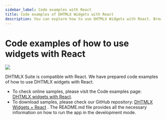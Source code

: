 ```yaml
---
sidebar_label: Code examples with React
title: Code examples of DHTMLX Widgets with React 
description: You can explore how to use DHTMLX Widgets with React. Browse developer guides and API reference, try out code examples and live demos, and download a free 30-day evaluation version of DHTMLX Suite 7.
---
```


# Code examples of how to use widgets with React

![](../assets/integration/work_with_frameworks.png)

DHTMLX Suite is compatible with React. We have prepared code examples of how to use DHTMLX widgets with React.

- To check online samples, please visit the Code examples page: [DHTMLX widgets with React](https://dhtmlx.github.io/react-widgets/#/).
- To download samples, please check our GitHub repository: [DHTMLX Widgets + React](https://github.com/DHTMLX/react-widgets) . The README.md file provides all the necessary information on how to run the app in the development mode.
